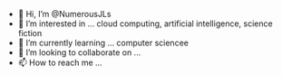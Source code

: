 - 👋 Hi, I’m @NumerousJLs
- 👀 I’m interested in ... cloud computing, artificial intelligence, science fiction
- 🌱 I’m currently learning ... computer sciencee
- 💞️ I’m looking to collaborate on ...
- 📫 How to reach me ... 

<!---
NumerousJLs/NumerousJLs is a ✨ special ✨ repository because its `README.md` (this file) appears on your GitHub profile.
You can click the Preview link to take a look at your changes.
--->
